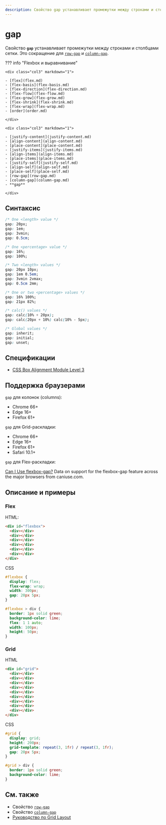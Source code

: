 ```yaml
---
description: Свойство gap устанавливает промежутки между строками и столбцами сетки. Это сокращение для row-gap и column-gap
---
```


# gap

Свойство **`gap`** устанавливает промежутки между строками и столбцами сетки. Это сокращение для [`row-gap`](row-gap.md) и [`column-gap`](column-gap.md).

??? info "Flexbox и выравнивание"

    <div class="col3" markdown="1">

    - [flex](flex.md)
    - [flex-basis](flex-basis.md)
    - [flex-direction](flex-direction.md)
    - [flex-flow](flex-flow.md)
    - [flex-grow](flex-grow.md)
    - [flex-shrink](flex-shrink.md)
    - [flex-wrap](flex-wrap.md)
    - [order](order.md)

    </div>

    <div class="col3" markdown="1">

    - [justify-content](justify-content.md)
    - [align-content](align-content.md)
    - [place-content](place-content.md)
    - [justify-items](justify-items.md)
    - [align-items](align-items.md)
    - [place-items](place-items.md)
    - [justify-self](justify-self.md)
    - [align-self](align-self.md)
    - [place-self](place-self.md)
    - [row-gap](row-gap.md)
    - [column-gap](column-gap.md)
    - **gap**

    </div>

## Синтаксис

```css
/* One <length> value */
gap: 20px;
gap: 1em;
gap: 3vmin;
gap: 0.5cm;

/* One <percentage> value */
gap: 16%;
gap: 100%;

/* Two <length> values */
gap: 20px 10px;
gap: 1em 0.5em;
gap: 3vmin 2vmax;
gap: 0.5cm 2mm;

/* One or two <percentage> values */
gap: 16% 100%;
gap: 21px 82%;

/* calc() values */
gap: calc(10% + 20px);
gap: calc(20px + 10%) calc(10% - 5px);

/* Global values */
gap: inherit;
gap: initial;
gap: unset;
```

## Спецификации

- [CSS Box Alignment Module Level 3](https://drafts.csswg.org/css-align-3/#propdef-gap)

## Поддержка браузерами

`gap` для колонок (columns):

- Chrome 66+
- Edge 16+
- Firefox 61+

`gap` для Grid-раскладки:

- Chrome 66+
- Edge 16+
- Firefox 61+
- Safari 10.1+

`gap` для Flex-раскладки:

<p class="ciu_embed" data-feature="flexbox-gap" data-periods="future_1,current,past_1,past_2" data-accessible-colours="false">
<a href="http://caniuse.com/#feat=flexbox-gap">Can I Use flexbox-gap?</a> Data on support for the flexbox-gap feature across the major browsers from caniuse.com.
</p>

## Описание и примеры

### Flex

HTML:

```html
<div id="flexbox">
  <div></div>
  <div></div>
  <div></div>
  <div></div>
  <div></div>
  <div></div>
</div>
```

CSS

```css
#flexbox {
  display: flex;
  flex-wrap: wrap;
  width: 300px;
  gap: 20px 5px;
}

#flexbox > div {
  border: 1px solid green;
  background-color: lime;
  flex: 1 1 auto;
  width: 100px;
  height: 50px;
}
```

### Grid

HTML

```html
<div id="grid">
  <div></div>
  <div></div>
  <div></div>
  <div></div>
  <div></div>
  <div></div>
  <div></div>
  <div></div>
  <div></div>
</div>
```

CSS

```css
#grid {
  display: grid;
  height: 200px;
  grid-template: repeat(3, 1fr) / repeat(3, 1fr);
  gap: 20px 5px;
}

#grid > div {
  border: 1px solid green;
  background-color: lime;
}
```

## См. также

- Свойство [`row-gap`](row-gap.md)
- Свойство [`column-gap`](column-gap.md)
- [Руководство по Grid Layout](/grid/)

